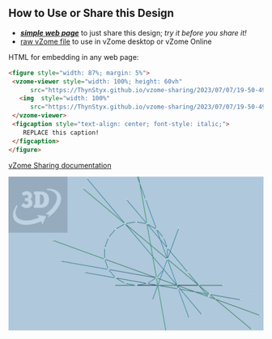
## How to Use or Share this Design

 - [***simple web page***](<https://ThynStyx.github.io/vzome-sharing/2023/07/07/19-50-49-18-gon/>) to just share this design; *try it before you share it!*
 - [raw vZome file](<https://raw.githubusercontent.com/ThynStyx/vzome-sharing/main/2023/07/07/19-50-49-18-gon/18-gon.vZome>) to use in vZome desktop or vZome Online
 
 HTML for embedding in any web page:
 ```html
<figure style="width: 87%; margin: 5%">
  <vzome-viewer style="width: 100%; height: 60vh"
       src="https://ThynStyx.github.io/vzome-sharing/2023/07/07/19-50-49-18-gon/18-gon.vZome" >
    <img  style="width: 100%"
       src="https://ThynStyx.github.io/vzome-sharing/2023/07/07/19-50-49-18-gon/18-gon.png" >
  </vzome-viewer>
  <figcaption style="text-align: center; font-style: italic;">
     REPLACE this caption!
  </figcaption>
</figure>
 ```

[vZome Sharing documentation](https://vzome.github.io/vzome/sharing.html#how-it-works)

![Image](<18-gon.png>)

